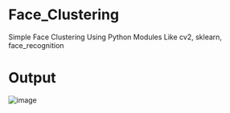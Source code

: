 # Face_Clustering

Simple Face Clustering Using Python Modules Like cv2, sklearn, face_recognition

# Output

![image](https://user-images.githubusercontent.com/46846265/171601612-85eb210d-7fed-4e6e-98a6-bdcd3fb567d4.png)

